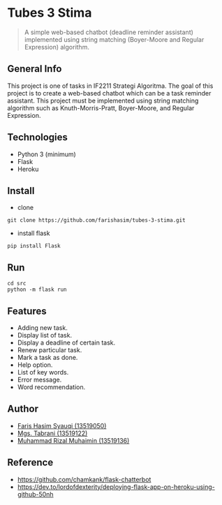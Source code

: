 # Tubes 3 Stima
> A simple web-based chatbot (deadline reminder assistant) implemented using string matching (Boyer-Moore and Regular Expression) algorithm.
 
## General Info
This project is one of tasks in IF2211 Strategi Algoritma. The goal of this project is to create a web-based chatbot which can be a task reminder assistant. This project must be implemented using string matching algorithm such as Knuth-Morris-Pratt, Boyer-Moore, and Regular Expression.

## Technologies
* Python 3 (minimum)
* Flask
* Heroku

## Install
- clone
```
git clone https://github.com/farishasim/tubes-3-stima.git
```
- install flask
```
pip install Flask
```

## Run
```
cd src
python -m flask run
```

## Features
- Adding new task.
- Display list of task.
- Display a deadline of certain task.
- Renew particular task.
- Mark a task as done.
- Help option.
- List of key words.
- Error message.
- Word recommendation.

## Author
- [Faris Hasim Syauqi (13519050)](https://github.com/farishasim)
- [Mgs. Tabrani (13519122)](https://github.com/mgstabrani)
- [Muhammad Rizal Muhaimin (13519136)](https://github.com/MrizalMuhaimin)

## Reference
- https://github.com/chamkank/flask-chatterbot
- https://dev.to/lordofdexterity/deploying-flask-app-on-heroku-using-github-50nh
